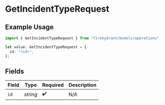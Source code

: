 # GetIncidentTypeRequest

## Example Usage

```typescript
import { GetIncidentTypeRequest } from "firehydrant/models/operations";

let value: GetIncidentTypeRequest = {
  id: "<id>",
};
```

## Fields

| Field              | Type               | Required           | Description        |
| ------------------ | ------------------ | ------------------ | ------------------ |
| `id`               | *string*           | :heavy_check_mark: | N/A                |